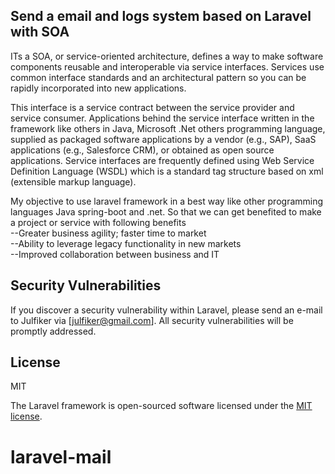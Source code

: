 

## Send a email and logs system based on Laravel with SOA
ITs a SOA, or service-oriented architecture, defines a way to make software components reusable and interoperable via service interfaces. Services use common interface standards and an architectural pattern so you can be rapidly incorporated into new applications.   

This interface is a service contract between the service provider and service consumer. Applications behind the service interface written in the framework like others in Java, Microsoft .Net others programming language, supplied as packaged software applications by a vendor (e.g., SAP), SaaS applications (e.g., Salesforce CRM), or obtained as open source applications.  Service interfaces are frequently defined using Web Service Definition Language (WSDL) which is a standard tag structure based on xml (extensible markup language).   

My objective to use laravel framework in a best way like other programming languages Java spring-boot and .net. So that we can get benefited to make a project or service with following benefits  
--Greater business agility; faster time to market   
--Ability to leverage legacy functionality in new markets   
--Improved collaboration between business and IT   
   
## Security Vulnerabilities

If you discover a security vulnerability within Laravel, please send an e-mail to Julfiker via [julfiker@gmail.com]. All security vulnerabilities will be promptly addressed.

## License
MIT

The Laravel framework is open-sourced software licensed under the [MIT license](https://opensource.org/licenses/MIT).
# laravel-mail
